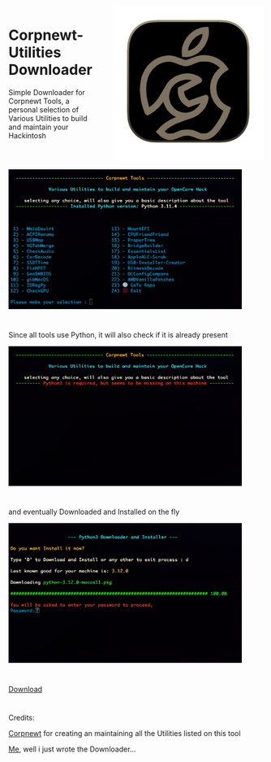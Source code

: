 <img style="float: right; margin-left: 30px; margin-bottom: 20px;" width="300" height="300" src="images/logo.png" align="right">

# Corpnewt-Utilities Downloader
Simple Downloader for Corpnewt Tools, a personal selection of Various Utilities to build and maintain your Hackintosh

#
<img src="images/image.png" width="460" height="275">

#
Since all tools use Python, it will also check if it is already present

<img src="images/pyCheck.png" width="460" height="275">

#
and eventually Downloaded and Installed on the fly

<img src="images/pyInstaller3.png" width="460" height="275">

#
[Download](https://raw.githubusercontent.com/LAbyOne/Corpnewt-Utilities/main/images/Corpnewt%20Utilities.dmg)

#
Credits:

[Corpnewt](https://github.com/corpnewt)
for creating an maintaining all the Utilities listed on this tool

[Me](https://github.com/LAbyOne), well i just wrote the Downloader...

